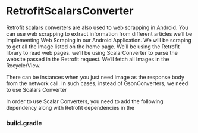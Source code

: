 # RetrofitScalarsConverter
Retrofit scalars converters are also used to web scrapping in Android. You can use web scrapping to extract information from different articles
 we’ll be implementing Web Scraping in our Android Application. We will be scraping  to get all the Image listed on the home page. We’ll be using the Retrofit library to read web pages.
 we’ll be using ScalarConverter to parse the website passed in the Retrofit request. We’ll fetch all Images  in the RecyclerView.
 
 There can be instances when you just need image as the response body from the network call.
In such cases, instead of GsonConverters, we need to use Scalars Converter

In order to use Scalar Converters, you need to add the following dependency along with Retrofit  dependencies in the <h3>build.gradle</h3>
